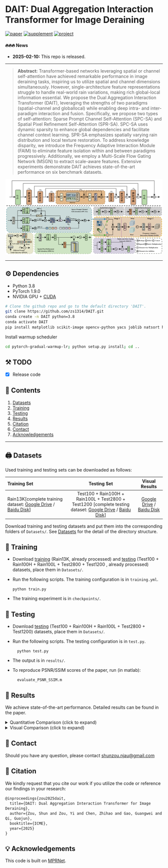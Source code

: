 # DAIT: Dual Aggregation Interaction Transformer for Image Deraining


[![paper](https://img.shields.io/badge/arXiv-Paper-brightgreen)]()
[![supplement](https://img.shields.io/badge/Supplementary-Material-B85252)]()
[![project](https://img.shields.io/badge/project-page-brightgreen)](https://zs1314.github.io/DAIT/)

#### 🔥🔥🔥 News
- **2025-02-10:** This repo is released.

---

> **Abstract:** Transformer-based networks leveraging spatial or
channel self-attention have achieved remarkable performance in
image deraining tasks, inspiring us to utilize spatial and channel
dimensions simultaneously. However, single-architecture feature
representations struggle to handle real-world rain variations,
making rich global-local information essential. We propose the
Dual Aggregation Interaction Transformer (DAIT), leveraging
the strengths of two paradigms (spatial-channel and globallocal) while enabling deep intra- and inter-paradigm interaction
and fusion. Specifically, we propose two types of self-attention:
Sparse Prompt Channel Self-Attention (SPC-SA) and Spatial
Pixel Refinement Self-Attention (SPR-SA). SPC-SA uses dynamic
sparsity to enhance global dependencies and facilitate channel
context learning. SPR-SA emphasizes spatially varying rain
distribution and local texture restoration. To address knowledge
disparity, we introduce the Frequency Adaptive Interaction
Module (FAIM) to eliminate feature isolation within and between
paradigms progressively. Additionally, we employ a Multi-Scale
Flow Gating Network (MSGN) to extract scale-aware features.
Extensive experiments demonstrate DAIT achieves state-of-the-art
performance on six benchmark datasets.

![](Figs/DAIT.png)

---



## ⚙️ Dependencies

- Python 3.8
- PyTorch 1.9.0
- NVIDIA GPU + [CUDA](https://developer.nvidia.com/cuda-downloads)

```bash
# Clone the github repo and go to the default directory 'DAIT'.
git clone https://github.com/zs1314/DAIT.git
conda create -n DAIT python=3.8
conda activate DAIT
pip install matplotlib scikit-image opencv-python yacs joblib natsort h5py tqdm
```
Install warmup scheduler
```bash
cd pytorch-gradual-warmup-lr; python setup.py install; cd ..
```
## ⚒️ TODO

* [x] Release code



## 🔗 Contents

1. [Datasets](#datasets)
1. [Training](#training)
1. [Testing](#testing)
1. [Results](#results)
1. [Citation](#citation)
1. [Contact](#contact)
1. [Acknowledgements](#acknowledgements)

---



## <a name="datasets"></a>🖨️ Datasets

Used training and testing sets can be downloaded as follows:

| Training Set                                                                                                                                                                                                           |                                                                                                                    Testing Set                                                                                                                    |                        Visual Results                        |
|:-----------------------------------------------------------------------------------------------------------------------------------------------------------------------------------------------------------------------|:-------------------------------------------------------------------------------------------------------------------------------------------------------------------------------------------------------------------------------------------------:| :----------------------------------------------------------: |
| Rain13K[complete training dataset: [Google Drive](https://drive.google.com/drive/folders/1Hnnlc5kI0v9_BtfMytC2LR5VpLAFZtVe) / [Baidu Disk](https://pan.baidu.com/s/1uYgoetlYGK_iOQ4XMbRExw?pwd=wzkw)]     | Test100 + Rain100H + Rain100L + Test2800 + Test1200 [complete testing dataset: [Google Drive](https://drive.google.com/drive/folders/1PDWggNh8ylevFmrjo-JEvlmqsDlWWvZs) / [Baidu Disk](https://pan.baidu.com/s/1uYgoetlYGK_iOQ4XMbRExw?pwd=wzkw)] | [Google Drive]() / [Baidu Disk]() |

Download training and testing datasets and put them into the corresponding folders of `Datasets/`. See [Datasets](Datasets/README.md) for the detail of the directory structure.





## <a name="training"></a>🔧 Training

- Download [training](https://pan.baidu.com/s/1uYgoetlYGK_iOQ4XMbRExw?pwd=wzkw) (Rain13K, already processed) and [testing](https://pan.baidu.com/s/1uYgoetlYGK_iOQ4XMbRExw?pwd=wzkw) (Test100 + Rain100H + Rain100L + Test2800 + Test1200 , already processed) datasets, place them in `Datasets/`.

- Run the following scripts. The training configuration is in `training.yml`.

  ```shell
  python train.py
  ```

- The training experiment is in `checkpoints/`.



## <a name="testing"></a>🔨 Testing



- Download [testing](https://pan.baidu.com/s/1uYgoetlYGK_iOQ4XMbRExw?pwd=wzkw) (Test100 + Rain100H + Rain100L + Test2800 + Test1200) datasets, place them in `Datasets/`.

- Run the following scripts. The testing configuration is in `test.py`.

  ```shell
    python test.py
  ```

- The output is in `results/`.
- To reproduce PSNR/SSIM scores of the paper, run (in matlab):
  ```shell
    evaluate_PSNR_SSIM.m 
  ```

## <a name="results"></a>🔎 Results

We achieve state-of-the-art performance. Detailed results can be found in the paper.

<details>
<summary>Quantitative Comparison (click to expand)</summary>

- results in Table 1 of the main paper

<p align="center">
  <img width="900" src="Figs/T1.png">
</p>

- results in Table 2 of the supplementary material

<p align="center">
  <img width="900" src="Figs/T2.png">
</p>

- results in Table 1 of the supplementary material

<p align="center">
  <img width="900" src="Figs/T3.png">
</p>

- results in Table 5 of the supplementary material

<p align="center">
  <img width="900" src="Figs/T4.png">
</p>
</details>

<details>
<summary>Visual Comparison (click to expand)</summary>

- results in Figure 6 of the main paper

<p align="center">
  <img width="900" src="Figs/F1.png">
</p>



- results in Figure 4 of the supplementary material

<p align="center">
  <img width="900" src="Figs/F2.png">
</p>



- results in Figure 7 of the supplementary material

<p align="center">
  <img width="900" src="Figs/F3.png">
</p>

- results in Figure 9 of the supplementary material

<p align="center">
  <img width="900" src="Figs/F4.png">
</p>

- results in Figure 2 of the supplementary material

<p align="center">
  <img width="900" src="Figs/F5.png">
</p>

- results in Figure 1 of the supplementary material

<p align="center">
  <img width="900" src="Figs/F6.png">
</p>

- results in Figure 11 of the supplementary material

<p align="center">
  <img width="900" src="Figs/F7.png">
</p>
</details>

## <a name="contact"></a>📂 Contact
Should you have any question, please contact shunzou.njau@gmail.com


## <a name="citation"></a>📎 Citation

We kindly request that you cite our work if you utilize the code or reference our findings in your research:
```
@inproceedings{zou2025dait,
  title={DAIT: Dual Aggregation Interaction Transformer for Image Deraining},
  author={Zou, Shun and Zou, Yi and Chen, Zhihao and Gao, Guangwei and Qi, Guojun},
  booktitle={ICME},
  year={2025}
}
```



## <a name="acknowledgements"></a>💡 Acknowledgements

This code is built on [MPRNet](https://github.com/swz30/MPRNet).

